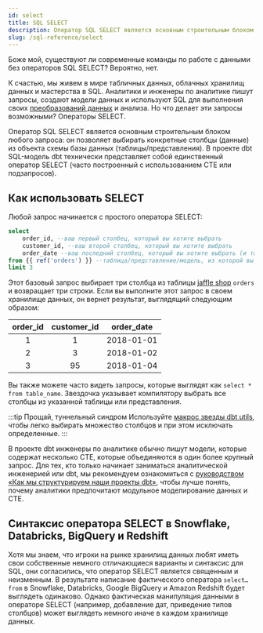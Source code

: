 ```yaml
---
id: select
title: SQL SELECT
description: Оператор SQL SELECT является основным строительным блоком любого запроса, который позволяет выбирать конкретные столбцы из объекта схемы базы данных.
slug: /sql-reference/select
---
```


<head>
    <title>Работа с операторами SQL SELECT</title>
</head>

Боже мой, существуют ли современные команды по работе с данными без операторов SQL SELECT? Вероятно, нет.

К счастью, мы живем в мире табличных данных, облачных хранилищ данных и мастерства в SQL. Аналитики и инженеры по аналитике пишут запросы, создают модели данных и используют SQL для выполнения своих [преобразований данных](https://www.getdbt.com/analytics-engineering/transformation/) и анализа. Но что делает эти запросы возможными? Операторы SELECT.

Оператор SQL SELECT является основным строительным блоком любого запроса: он позволяет выбирать конкретные столбцы (данные) из объекта схемы базы данных (таблицы/представления). В проекте dbt SQL-модель dbt технически представляет собой единственный оператор SELECT (часто построенный с использованием CTE или подзапросов).

## Как использовать SELECT

Любой запрос начинается с простого оператора SELECT:

```sql
select
	order_id, --ваш первый столбец, который вы хотите выбрать
	customer_id, --ваш второй столбец, который вы хотите выбрать
	order_date --ваш последний столбец, который вы хотите выбрать (и так далее)
from {{ ref('orders') }} --таблица/представление/модель, из которой вы хотите выбрать
limit 3
```

Этот базовый запрос выбирает три столбца из таблицы [jaffle shop](https://github.com/dbt-labs/jaffle_shop/blob/main/models/orders.sql) `orders` и возвращает три строки. Если вы выполните этот запрос в своем хранилище данных, он вернет результат, выглядящий следующим образом:

| order_id | customer_id | order_date |
|:---:|:---:|:---:|
| 1 | 1 | 2018-01-01 |
| 2 | 3 | 2018-01-02 |
| 3 | 95 | 2018-01-04 |

Вы также можете часто видеть запросы, которые выглядят как `select * from table_name`. Звездочка указывает компилятору выбрать все столбцы из указанной таблицы или представления.

:::tip Прощай, туннельный синдром
Используйте [макрос звезды dbt utils](/blog/star-sql-love-letter), чтобы легко выбирать множество столбцов и при этом исключать определенные.
:::

В проекте dbt инженеры по аналитике обычно пишут модели, которые содержат несколько CTE, которые объединяются в один более крупный запрос. Для тех, кто только начинает заниматься аналитической инженерией или dbt, мы рекомендуем ознакомиться с [руководством «Как мы структурируем наши проекты dbt»](/best-practices/how-we-structure/1-guide-overview), чтобы лучше понять, почему аналитики предпочитают модульное моделирование данных и CTE.

## Синтаксис оператора SELECT в Snowflake, Databricks, BigQuery и Redshift

Хотя мы знаем, что игроки на рынке хранилищ данных любят иметь свои собственные немного отличающиеся варианты и синтаксис для SQL, они согласились, что оператор SELECT является священным и неизменным. В результате написание фактического оператора `select…from` в Snowflake, Databricks, Google BigQuery и Amazon Redshift будет выглядеть одинаково. Однако фактическая манипуляция данными в операторе SELECT (например, добавление дат, приведение типов столбцов) может выглядеть немного иначе в каждом хранилище данных.